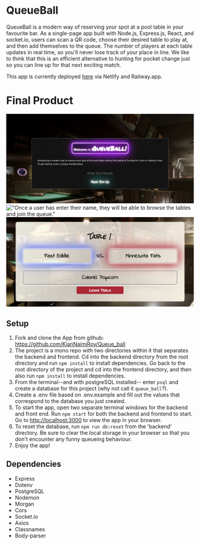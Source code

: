 # QueueBall

QueueBall is a modern way of reserving your spot at a pool table in your favourite bar. As a single-page app built with Node.js, Express.js, React, and socket.io, users can scan a QR code, choose their desired table to play at, and then add themselves to the queue. The number of players at each table updates in real time, so you'll never lose track of your place in line. We like to think that this is an efficient alternative to hunting for pocket change just so you can line up for that next exciting match.

This app is currently deployed [here](https://cosmic-khapse-1d3ddf.netlify.app/) via Netlify and Railway.app.

# Final Product

!["When a user scans the QR code, they will be redirected to homepage."](https://raw.githubusercontent.com/KianNaimiRoy/Queue_ball/23cdfba922eb562b2a4bae31dd36181afdcb85c5/docs/Screenshot%202023-05-24%20at%205.43.58%20PM.png)
!["Once a user has enter their name, they will be able to browse the tables and join the queue."](https://raw.githubusercontent.com/KianNaimiRoy/Queue_ball/23cdfba922eb562b2a4bae31dd36181afdcb85c5/docs/Screenshot%202023-05-24%20at%205.47.43%20PM.png)
!["A user can join any table that is marked available"](https://raw.githubusercontent.com/KianNaimiRoy/Queue_ball/23cdfba922eb562b2a4bae31dd36181afdcb85c5/docs/Screenshot%202023-05-24%20at%205.47.11%20PM.png)

## Setup

1. Fork and clone the App from github: https://github.com/KianNaimiRoy/Queue_ball
2. The project is a mono repo with two directories within it that separates the backend and frontend. Cd into the backend directory from the root directory and run `npm install` to install dependencies. Go back to the root directory of the project and cd into the frontend directory, and then also run `npm install` to install dependencies.
3. From the terminal--and with postgreSQL installed-- enter `psql` and create a database for this project (why not call it `queue_ball`?).
4. Create a .env file based on .env.example and fill out the values that correspond to the database you just created.
5. To start the app, open two separate terminal windows for the backend and front end. Run `npm start` for both the backend and frontend to start. Go to [http://localhost:3000](http://localhost:3000) to view the app in your browser.
6. To reset the database, run `npm run db:reset` from the 'backend' directory. Be sure to clear the local storage in your browser so that you don't encounter any funny queueing behaviour.
7. Enjoy the app!

## Dependencies

- Express
- Dotenv
- PostgreSQL
- Nodemon
- Morgan
- Cors
- Socket.io
- Axios
- Classnames
- Body-parser

